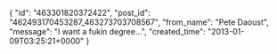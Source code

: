  {
   "id": "463301820372422",
   "post_id": "462493170453287_463273703708567",
   "from_name": "Pete Daoust",
   "message": "I want a fukin degree...",
   "created_time": "2013-01-09T03:25:21+0000"
 }
